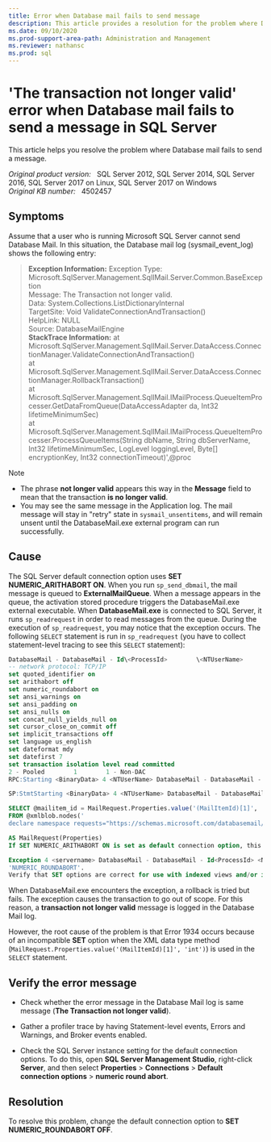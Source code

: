 ```yaml
---
title: Error when Database mail fails to send message
description: This article provides a resolution for the problem where Database mail fails to send a message.
ms.date: 09/10/2020
ms.prod-support-area-path: Administration and Management
ms.reviewer: nathansc
ms.prod: sql
---
```

# 'The transaction not longer valid' error when Database mail fails to send a message in SQL Server

This article helps you resolve the problem where Database mail fails to send a message.

_Original product version:_ &nbsp; SQL Server 2012, SQL Server 2014, SQL Server 2016, SQL Server 2017 on Linux, SQL Server 2017 on Windows  
_Original KB number:_ &nbsp; 4502457

## Symptoms

Assume that a user who is running Microsoft SQL Server cannot send Database Mail. In this situation, the Database mail log (sysmail_event_log) shows the following entry:

> **Exception Information:** Exception Type: Microsoft.SqlServer.Management.SqlIMail.Server.Common.BaseException  
Message: The Transaction not longer valid.  
Data: System.Collections.ListDictionaryInternal  
TargetSite: Void ValidateConnectionAndTransaction()  
HelpLink: NULL  
Source: DatabaseMailEngine  
**StackTrace Information:** at Microsoft.SqlServer.Management.SqlIMail.Server.DataAccess.ConnectionManager.ValidateConnectionAndTransaction()  
at Microsoft.SqlServer.Management.SqlIMail.Server.DataAccess.ConnectionManager.RollbackTransaction()  
at Microsoft.SqlServer.Management.SqlIMail.IMailProcess.QueueItemProcesser.GetDataFromQueue(DataAccessAdapter da, Int32 lifetimeMinimumSec)  
at Microsoft.SqlServer.Management.SqlIMail.IMailProcess.QueueItemProcesser.ProcessQueueItems(String dbName, String dbServerName, Int32 lifetimeMinimumSec, LogLevel loggingLevel, Byte[] encryptionKey, Int32 connectionTimeout)',@proc

> [!NOTE]
>
> - The phrase **not longer valid** appears this way in the **Message** field to mean that the transaction **is no longer valid**.
> - You may see the same message in the Application log. The mail message will stay in "retry" state in `sysmail_unsentitems`, and will remain unsent until the DatabaseMail.exe external program can run successfully.

## Cause

The SQL Server default connection option uses **SET NUMERIC_ARITHABORT ON**. When you run `sp_send_dbmail`, the mail message is queued to **ExternalMailQueue**. When a message appears in the queue, the activation stored procedure triggers the DatabaseMail.exe external executable. When **DatabaseMail.exe** is connected to SQL Server, it runs `sp_readrequest` in order to read messages from the queue. During the execution of `sp_readrequest`, you may notice that the exception occurs.
The following `SELECT` statement is run in `sp_readrequest` (you have to collect statement-level tracing to see this `SELECT` statement):

```SQL
DatabaseMail - DatabaseMail - Id\<ProcessId>        \<NTUserName>        \<SPID>                \<StartTime>              msdb        \<LoginSid>  \<SessionLoginName>
-- network protocol: TCP/IP
set quoted_identifier on
set arithabort off
set numeric_roundabort on
set ansi_warnings on
set ansi_padding on
set ansi_nulls on
set concat_null_yields_null on
set cursor_close_on_commit off
set implicit_transactions off
set language us_english
set dateformat mdy
set datefirst 7
set transaction isolation level read committed
2 - Pooled        1        1 - Non-DAC
RPC:Starting <BinaryData> 4 <NTUserName> DatabaseMail - DatabaseMail - Id<ProcessId> <NTUserName> <SPID> <StartTime> sp_readrequest msdb <LoginSid> <SessionLoginName> exec sp_readrequest @receive_timeout=600000

SP:StmtStarting <BinaryData> 4 <NTUserName> DatabaseMail - DatabaseMail - Id<ProcessId> <NTUserName> <SPID> <StartTime> sp_readrequest msdb <LoginSid> <SessionLoginName>

SELECT @mailitem_id = MailRequest.Properties.value('(MailItemId)[1]', 'int')  
FROM @xmlblob.nodes('
declare namespace requests="https://schemas.microsoft.com/databasemail/requests]";/requests:SendMail')

AS MailRequest(Properties)
If SET NUMERIC_ARITHABORT ON is set as default connection option, this SELECT statement will encounter error 1934 and an exception will occur:

Exception 4 <servername> DatabaseMail - DatabaseMail - Id<ProcessId> <NTUserName> <SPID> <StartTime> 1934 msdb <LoginSid> <SessionLoginName> SELECT failed because the following SET options have incorrect settings:  
'NUMERIC_ROUNDABORT'.  
Verify that SET options are correct for use with indexed views and/or indexes on computed columns and/or filtered indexes and/or query notifications and/or XML data type methods and/or spatialindex operations.
```

When DatabaseMail.exe encounters the exception, a rollback is tried but fails. The exception causes the transaction to go out of scope. For this reason, a **transaction not longer valid** message is logged in the Database Mail log.

However, the root cause of the problem is that Error 1934 occurs because of an incompatible **SET** option when the XML data type method (`MailRequest.Properties.value('(MailItemId)[1]', 'int')`) is used in the `SELECT` statement.

## Verify the error message

- Check whether the error message in the Database Mail log is same message (**The Transaction not longer valid**).

- Gather a profiler trace by having Statement-level events, Errors and Warnings, and Broker events enabled.

- Check the SQL Server instance setting for the default connection options. To do this, open **SQL Server Management Studio**, right-click **Server**, and then select **Properties** > **Connections** > **Default connection options** > **numeric round abort**.

## Resolution

To resolve this problem, change the default connection option to **SET NUMERIC_ROUNDABORT OFF**.

